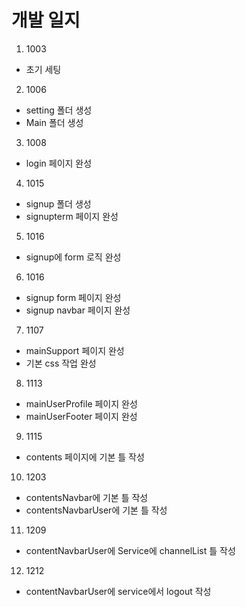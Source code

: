 # 개발 일지

1. 1003

- 초기 세팅

2. 1006 

- setting 폴더 생성 
- Main 폴더 생성

3. 1008

- login 페이지 완성

4. 1015

- signup 폴더 생성
- signupterm 페이지 완성

5. 1016

- signup에 form 로직 완성

6. 1016

- signup form 페이지 완성
- signup navbar 페이지 완성

7. 1107

- mainSupport 페이지 완성 
- 기본 css 작업 완성

8. 1113

- mainUserProfile 페이지 완성
- mainUserFooter 페이지 완성

9. 1115

- contents 페이지에 기본 틀 작성

10. 1203

- contentsNavbar에 기본 틀 작성
- contentsNavbarUser에 기본 틀 작성 

11. 1209 

- contentNavbarUser에 Service에 channelList 틀 작성

12. 1212

- contentNavbarUser에 service에서 logout 작성
